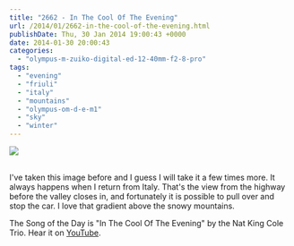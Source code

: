 ```yaml
---
title: "2662 - In The Cool Of The Evening"
url: /2014/01/2662-in-the-cool-of-the-evening.html
publishDate: Thu, 30 Jan 2014 19:00:43 +0000
date: 2014-01-30 20:00:43
categories: 
  - "olympus-m-zuiko-digital-ed-12-40mm-f2-8-pro"
tags: 
  - "evening"
  - "friuli"
  - "italy"
  - "mountains"
  - "olympus-om-d-e-m1"
  - "sky"
  - "winter"
---
```

<div class="container">
<div class="center"><a target="_blank" href="https://d25zfm9zpd7gm5.cloudfront.net/1200x1200/2014/20140125_171143_lr.jpg"><img src="https://d25zfm9zpd7gm5.cloudfront.net/0600x0600/2014/20140125_171143_lr.jpg" /></a></div>
</div>
<br />

I've taken this image before and I guess I will take it a few times more. It always happens when I return from Italy. That's the view from the highway before the valley closes in, and fortunately it is possible to pull over and stop the car. I love that gradient above the snowy mountains.

 The Song of the Day is "In The Cool Of The Evening" by the Nat King Cole Trio. Hear it on <a href="http://www.youtube.com/watch?v=_Vd5dLk0B8E" target="_blank">YouTube</a>.
